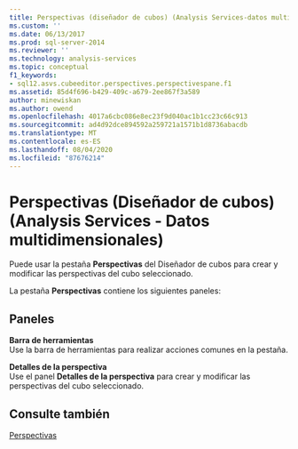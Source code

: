 ```yaml
---
title: Perspectivas (diseñador de cubos) (Analysis Services-datos multidimensionales) | Microsoft Docs
ms.custom: ''
ms.date: 06/13/2017
ms.prod: sql-server-2014
ms.reviewer: ''
ms.technology: analysis-services
ms.topic: conceptual
f1_keywords:
- sql12.asvs.cubeeditor.perspectives.perspectivespane.f1
ms.assetid: 85d4f696-b429-409c-a679-2ee867f3a589
author: minewiskan
ms.author: owend
ms.openlocfilehash: 4017a6cbc086e8ec23f9d040ac1b1cc23c66c913
ms.sourcegitcommit: ad4d92dce894592a259721a1571b1d8736abacdb
ms.translationtype: MT
ms.contentlocale: es-ES
ms.lasthandoff: 08/04/2020
ms.locfileid: "87676214"
---
```

# <a name="perspectives-cube-designer-analysis-services---multidimensional-data"></a>Perspectivas (Diseñador de cubos) (Analysis Services - Datos multidimensionales)
  Puede usar la pestaña **Perspectivas** del Diseñador de cubos para crear y modificar las perspectivas del cubo seleccionado.  
  
 La pestaña **Perspectivas** contiene los siguientes paneles:  
  
## <a name="panes"></a>Paneles  
 **Barra de herramientas**  
 Use la barra de herramientas para realizar acciones comunes en la pestaña.  
  
 **Detalles de la perspectiva**  
 Use el panel **Detalles de la perspectiva** para crear y modificar las perspectivas del cubo seleccionado.  
  
## <a name="see-also"></a>Consulte también  
 [Perspectivas](multidimensional-models-olap-logical-cube-objects/perspectives.md)  
  
  
